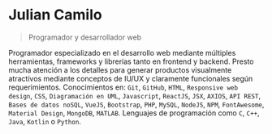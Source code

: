 # Julian Camilo

>Programador y desarrollador web


Programador especializado en el desarrollo web mediante múltiples herramientas, frameworks y librerías tanto en frontend y backend. Presto mucha atención a los detalles para generar productos visualmente atractivos mediante conceptos de IU/UX y claramente funcionales según requerimientos. Conocimientos en: `Git`, `GitHub`, `HTML`, `Responsive web design`, `CSS`, `Diagramación en UML`, `Javascript`, `ReactJS`, `JSX`, `AXIOS`, `API REST`, `Bases de datos noSQL`, `VueJS`, `Bootstrap`, `PHP`, `MySQL`, `NodeJS`, `NPM`, `FontAwesome`, `Material Design`, `MongoDB`, `MATLAB`. Lenguajes de programación como `C`, `C++`, `Java`, `Kotlin` o `Python`.